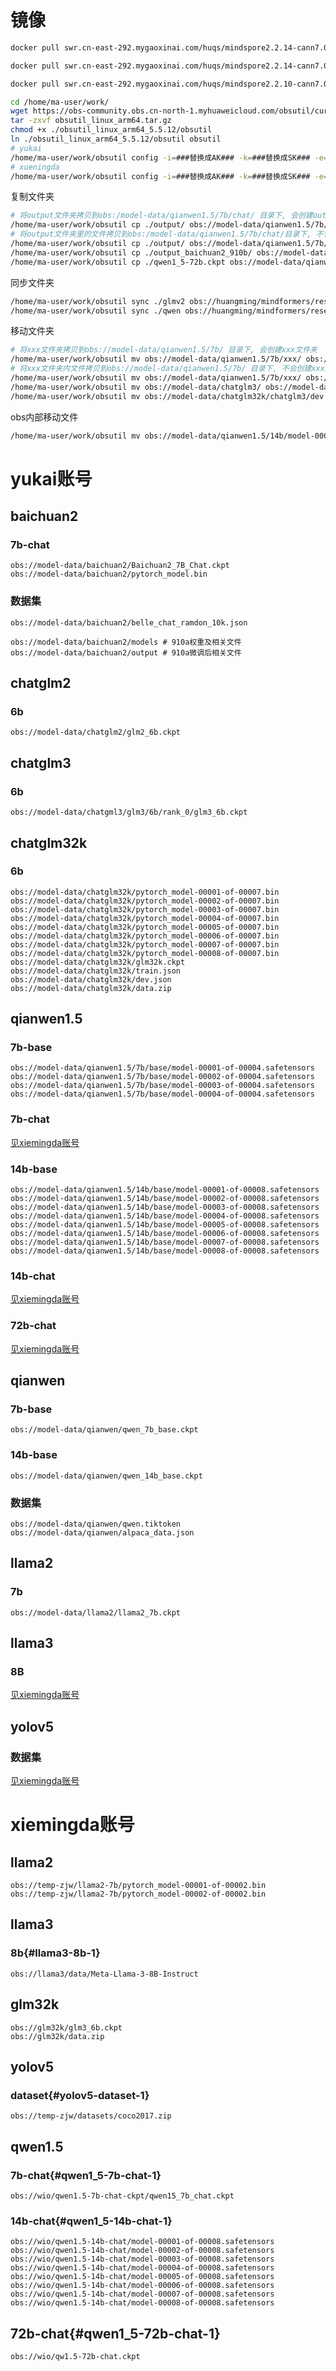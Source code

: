 # 镜像
```bash
docker pull swr.cn-east-292.mygaoxinai.com/huqs/mindspore2.2.14-cann7.0.0beta1_py_3.9-euler_2.8.3_910:v3

docker pull swr.cn-east-292.mygaoxinai.com/huqs/mindspore2.2.14-cann7.0.0beta1_py_3.9-euler_2.8.3_910:v2_qwen1_5_72b

docker pull swr.cn-east-292.mygaoxinai.com/huqs/mindspore2.2.10-cann7.0.0beta1_py_3.9-euler_2.8.3_910b:v2

```

```bash
cd /home/ma-user/work/
wget https://obs-community.obs.cn-north-1.myhuaweicloud.com/obsutil/current/obsutil_linux_arm64.tar.gz
tar -zxvf obsutil_linux_arm64.tar.gz
chmod +x ./obsutil_linux_arm64_5.5.12/obsutil
ln ./obsutil_linux_arm64_5.5.12/obsutil obsutil
# yukai
/home/ma-user/work/obsutil config -i=###替换成AK### -k=###替换成SK### -e=obs.cn-east-292.mygaoxinai.com
# xueningda
/home/ma-user/work/obsutil config -i=###替换成AK### -k=###替换成SK### -e=obs.cn-east-292.mygaoxinai.com
```

复制文件夹
```bash
# 将output文件夹拷贝到obs:/model-data/qianwen1.5/7b/chat/ 目录下, 会创建output文件夹
/home/ma-user/work/obsutil cp ./output/ obs://model-data/qianwen1.5/7b/chat/ -f -r # 得到: obs://model-data/qianwen1.5/7b/chat/output/
# 将output文件夹里的文件拷贝到obs:/model-data/qianwen1.5/7b/chat/目录下, 不会创建output文件夹
/home/ma-user/work/obsutil cp ./output/ obs://model-data/qianwen1.5/7b/chat/ -f -r -flat
/home/ma-user/work/obsutil cp ./output_baichuan2_910b/ obs://model-data/baichuan2/ -f -r # 得到: obs://model-data/baichuan2/output_baichuan2_910b/
/home/ma-user/work/obsutil cp ./qwen1_5-72b.ckpt obs://model-data/qianwen1.5/72b/ # 得到: obs://model-data/qianwen1.5/72b/qwen1_5-72b.ckpt
```

同步文件夹
```bash
/home/ma-user/work/obsutil sync ./glmv2 obs://huangming/mindformers/research/glmv2
/home/ma-user/work/obsutil sync ./qwen obs://huangming/mindformers/research/qwen
```

移动文件夹
```bash
# 将xxx文件夹拷贝到obs://model-data/qianwen1.5/7b/ 目录下, 会创建xxx文件夹
/home/ma-user/work/obsutil mv obs://model-data/qianwen1.5/7b/xxx/ obs://model-data/qianwen1.5/7b/ -f -r
# 将xxx文件夹内文件拷贝到obs://model-data/qianwen1.5/7b/ 目录下, 不会创建xxx文件夹
/home/ma-user/work/obsutil mv obs://model-data/qianwen1.5/7b/xxx/ obs://model-data/qianwen1.5/7b/ -f -r
/home/ma-user/work/obsutil mv obs://model-data/chatglm3/ obs://model-data/chatglm32k/ -f -r
/home/ma-user/work/obsutil mv obs://model-data/chatglm32k/chatglm3/dev.json obs://model-data/chatglm32k/ # ==> obs://model-data/chatglm32k/dev.json

```

obs内部移动文件
```bash
/home/ma-user/work/obsutil mv obs://model-data/qianwen1.5/14b/model-00001-of-00008.safetensors obs://model-data/qianwen1.5/14b/base/

```

# yukai账号

## baichuan2

### 7b-chat
```
obs://model-data/baichuan2/Baichuan2_7B_Chat.ckpt
obs://model-data/baichuan2/pytorch_model.bin
```

### 数据集
```
obs://model-data/baichuan2/belle_chat_ramdon_10k.json

obs://model-data/baichuan2/models # 910a权重及相关文件
obs://model-data/baichuan2/output # 910a微调后相关文件
```

## chatglm2

### 6b
```
obs://model-data/chatglm2/glm2_6b.ckpt
```

## chatglm3

### 6b
```
obs://model-data/chatgml3/glm3/6b/rank_0/glm3_6b.ckpt
```

## chatglm32k

### 6b
```
obs://model-data/chatglm32k/pytorch_model-00001-of-00007.bin
obs://model-data/chatglm32k/pytorch_model-00002-of-00007.bin
obs://model-data/chatglm32k/pytorch_model-00003-of-00007.bin
obs://model-data/chatglm32k/pytorch_model-00004-of-00007.bin
obs://model-data/chatglm32k/pytorch_model-00005-of-00007.bin
obs://model-data/chatglm32k/pytorch_model-00006-of-00007.bin
obs://model-data/chatglm32k/pytorch_model-00007-of-00007.bin
obs://model-data/chatglm32k/pytorch_model-00008-of-00007.bin
obs://model-data/chatglm32k/glm32k.ckpt
obs://model-data/chatglm32k/train.json
obs://model-data/chatglm32k/dev.json
obs://model-data/chatglm32k/data.zip
```

## qianwen1.5

### 7b-base
```
obs://model-data/qianwen1.5/7b/base/model-00001-of-00004.safetensors
obs://model-data/qianwen1.5/7b/base/model-00002-of-00004.safetensors
obs://model-data/qianwen1.5/7b/base/model-00003-of-00004.safetensors
obs://model-data/qianwen1.5/7b/base/model-00004-of-00004.safetensors
```

### 7b-chat
[见xiemingda账号](#qwen1_5-7b-chat-1)

### 14b-base
```
obs://model-data/qianwen1.5/14b/base/model-00001-of-00008.safetensors
obs://model-data/qianwen1.5/14b/base/model-00002-of-00008.safetensors
obs://model-data/qianwen1.5/14b/base/model-00003-of-00008.safetensors
obs://model-data/qianwen1.5/14b/base/model-00004-of-00008.safetensors
obs://model-data/qianwen1.5/14b/base/model-00005-of-00008.safetensors
obs://model-data/qianwen1.5/14b/base/model-00006-of-00008.safetensors
obs://model-data/qianwen1.5/14b/base/model-00007-of-00008.safetensors
obs://model-data/qianwen1.5/14b/base/model-00008-of-00008.safetensors
```

### 14b-chat
[见xiemingda账号](#qwen1_5-14b-chat-1)

### 72b-chat
[见xiemingda账号](#qwen1_5-72b-chat-1)

## qianwen

### 7b-base
```
obs://model-data/qianwen/qwen_7b_base.ckpt
```

### 14b-base
```
obs://model-data/qianwen/qwen_14b_base.ckpt
```

### 数据集
```
obs://model-data/qianwen/qwen.tiktoken
obs://model-data/qianwen/alpaca_data.json
```

## llama2

### 7b
```
obs://model-data/llama2/llama2_7b.ckpt
```

## llama3

### 8B
[见xiemingda账号](#llama3-8b-1)

## yolov5

### 数据集
[见xiemingda账号](#yolov5-dataset-1)

# xiemingda账号

## llama2
```
obs://temp-zjw/llama2-7b/pytorch_model-00001-of-00002.bin
obs://temp-zjw/llama2-7b/pytorch_model-00002-of-00002.bin
```

## llama3

### 8b{#llama3-8b-1}
```
obs://llama3/data/Meta-Llama-3-8B-Instruct
```

## glm32k
```
obs://glm32k/glm3_6b.ckpt
obs://glm32k/data.zip
```

## yolov5

### dataset{#yolov5-dataset-1}
```
obs://temp-zjw/datasets/coco2017.zip
```

## qwen1.5

### 7b-chat{#qwen1_5-7b-chat-1}
```
obs://wio/qwen1.5-7b-chat-ckpt/qwen15_7b_chat.ckpt
```

### 14b-chat{#qwen1_5-14b-chat-1}
```
obs://wio/qwen1.5-14b-chat/model-00001-of-00008.safetensors
obs://wio/qwen1.5-14b-chat/model-00002-of-00008.safetensors
obs://wio/qwen1.5-14b-chat/model-00003-of-00008.safetensors
obs://wio/qwen1.5-14b-chat/model-00004-of-00008.safetensors
obs://wio/qwen1.5-14b-chat/model-00005-of-00008.safetensors
obs://wio/qwen1.5-14b-chat/model-00006-of-00008.safetensors
obs://wio/qwen1.5-14b-chat/model-00007-of-00008.safetensors
obs://wio/qwen1.5-14b-chat/model-00008-of-00008.safetensors
```

## 72b-chat{#qwen1_5-72b-chat-1}
```
obs://wio/qw1.5-72b-chat.ckpt
```